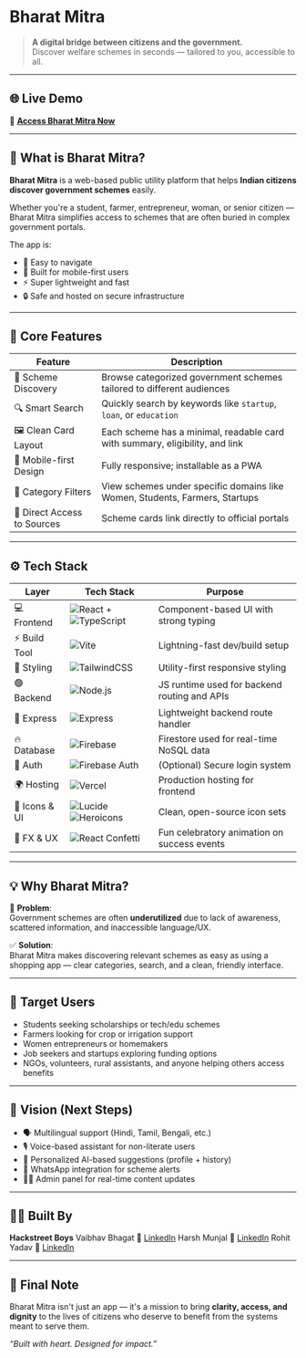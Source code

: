 # Bharat Mitra

> **A digital bridge between citizens and the government.**  
> Discover welfare schemes in seconds — tailored to you, accessible to all.

---

## 🌐 Live Demo

🎯 [**Access Bharat Mitra Now**](https://bharatmitra-complete.vercel.app/)  

---

## 🧠 What is Bharat Mitra?

**Bharat Mitra** is a web-based public utility platform that helps **Indian citizens discover government schemes** easily.

Whether you're a student, farmer, entrepreneur, woman, or senior citizen — Bharat Mitra simplifies access to schemes that are often buried in complex government portals.

The app is:
- 🧭 Easy to navigate  
- 📱 Built for mobile-first users  
- ⚡ Super lightweight and fast  
- 🔒 Safe and hosted on secure infrastructure  

---

## 🔑 Core Features

| Feature                      | Description                                                                 |
|-----------------------------|-----------------------------------------------------------------------------|
| 🎯 Scheme Discovery          | Browse categorized government schemes tailored to different audiences       |
| 🔍 Smart Search              | Quickly search by keywords like `startup`, `loan`, or `education`           |
| 🖼️ Clean Card Layout         | Each scheme has a minimal, readable card with summary, eligibility, and link |
| 📱 Mobile-first Design       | Fully responsive; installable as a PWA                                      |
| 🔄 Category Filters          | View schemes under specific domains like Women, Students, Farmers, Startups |
| 🧾 Direct Access to Sources  | Scheme cards link directly to official portals                              |

---

## ⚙️ Tech Stack

| Layer         | Tech Stack                                                                                      | Purpose                                        |
|---------------|--------------------------------------------------------------------------------------------------|------------------------------------------------|
| 💻 Frontend    | ![React](https://img.shields.io/badge/React-20232A?style=flat&logo=react&logoColor=61DAFB) + ![TypeScript](https://img.shields.io/badge/TypeScript-3178C6?style=flat&logo=typescript&logoColor=white) | Component-based UI with strong typing          |
| ⚡ Build Tool  | ![Vite](https://img.shields.io/badge/Vite-646CFF?style=flat&logo=vite&logoColor=white)          | Lightning-fast dev/build setup                 |
| 🎨 Styling     | ![TailwindCSS](https://img.shields.io/badge/Tailwind_CSS-38B2AC?style=flat&logo=tailwind-css&logoColor=white) | Utility-first responsive styling               |
| 🟢 Backend     | ![Node.js](https://img.shields.io/badge/Node.js-339933?style=flat&logo=node.js&logoColor=white) | JS runtime used for backend routing and APIs   |
| 🚏 Express     | ![Express](https://img.shields.io/badge/Express.js-000000?style=flat&logo=express&logoColor=white) | Lightweight backend route handler              |
| 🔥 Database    | ![Firebase](https://img.shields.io/badge/Firebase-FFCA28?style=flat&logo=firebase&logoColor=white) | Firestore used for real-time NoSQL data        |
| 🔐 Auth        | ![Firebase Auth](https://img.shields.io/badge/Auth-Firebase-FFCA28?style=flat&logo=firebase&logoColor=white) | (Optional) Secure login system                 |
| 🌍 Hosting     | ![Vercel](https://img.shields.io/badge/Vercel-000000?style=flat&logo=vercel&logoColor=white) | Production hosting for frontend                |
| 🧩 Icons & UI  | ![Lucide](https://img.shields.io/badge/Lucide-000000?style=flat&logo=lucide&logoColor=white) ![Heroicons](https://img.shields.io/badge/Heroicons-000000?style=flat&logo=heroicons&logoColor=white) | Clean, open-source icon sets                   |
| 🎉 FX & UX     | ![React Confetti](https://img.shields.io/badge/Confetti-React-blue?style=flat)                 | Fun celebratory animation on success events    |

---

## 💡 Why Bharat Mitra?

🛑 **Problem**:  
Government schemes are often **underutilized** due to lack of awareness, scattered information, and inaccessible language/UX.

✅ **Solution**:  
Bharat Mitra makes discovering relevant schemes as easy as using a shopping app — clear categories, search, and a clean, friendly interface.

---

## 🚀 Target Users

- Students seeking scholarships or tech/edu schemes  
- Farmers looking for crop or irrigation support  
- Women entrepreneurs or homemakers  
- Job seekers and startups exploring funding options  
- NGOs, volunteers, rural assistants, and anyone helping others access benefits  

---

## 🔮 Vision (Next Steps)

- 🗣️ Multilingual support (Hindi, Tamil, Bengali, etc.)  
- 🎙️ Voice-based assistant for non-literate users  
- 🧠 Personalized AI-based suggestions (profile + history)  
- 💬 WhatsApp integration for scheme alerts  
- 🧑‍💼 Admin panel for real-time content updates  

---

## 🙋‍♂️ Built By

**Hackstreet Boys** Vaibhav Bhagat 
🔗 [LinkedIn](https://linkedin.com/in/vaibhavbhagat5) 
Harsh Munjal 
🔗 [LinkedIn](https://linkedin.com/in/harsh-munjal-824297253) 
Rohit Yadav 
🔗 [LinkedIn](https://linkedin.com/in/rohityadav1234)

---

## 🏁 Final Note

Bharat Mitra isn't just an app — it's a mission to bring **clarity, access, and dignity** to the lives of citizens who deserve to benefit from the systems meant to serve them.

_“Built with heart. Designed for impact.”_
